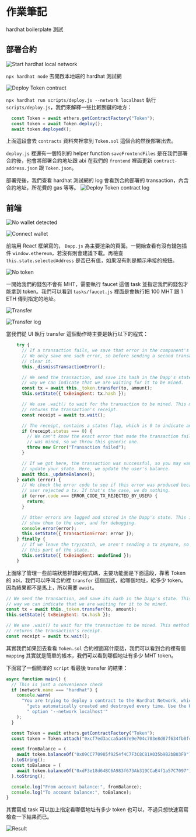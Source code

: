# 作業筆記

hardhat boilerplate 測試

## 部署合約

![Start hardhat local network](screenshots/start-local-network.png)

`npx hardhat node` 去開啟本地端的 hardhat 測試網

![Deploy Token contract](screenshots/deploy.png)

`npx hardhat run scripts/deploy.js --network localhost` 執行 `scripts/deploy.js`，我們來解釋一些比較關鍵的地方：

```javascript
  const Token = await ethers.getContractFactory("Token");
  const token = await Token.deploy();
  await token.deployed();
```
上面這段會去 `contracts` 資料夾裡拿到 `Token.sol` 這個合約然後部署出去。

`deploy.js` 裡還有一個特別的 helper function `saveFrontendFiles` 是在我們部署合約後，他會將部署合約地址跟 abi 在我們的 `frontend` 裡面更新 `contract-address.json` 跟 `Token.json`。

部署完後，我們查看 hardhat 測試網的 log 會看到合約部署的 transaction，內含合約地址，所花費的 gas 等等。
![Deploy Token contract log](screenshots/deploy-log.png)

## 前端

![No wallet detected](screenshots/no-wallet-ui.png)

![Connect wallet](screenshots/connect-wallet-ui.png)

前端用 React 框架寫的， `Dapp.js` 為主要渲染的頁面。一開始查看有沒有錢包插件 `window.ethereum`，若沒有則會建議下載。再檢查 `this.state.selectedAddress` 是否已有值，如果沒有則是顯示串接的按鈕。

![No token](screenshots/no-token-ui.png)

一開始我們的錢包不會有 MHT，需要執行 faucet 這個 task 並指定我們的錢包才能拿到 token。我們可以看到 `tasks/faucet.js` 裡面是會執行把 100 MHT 跟 1 ETH 傳到指定的地址。

![Transfer](screenshots/transfer-ui.png)

![Transfer log](screenshots/transfer-log.png)

當我們從 UI 執行 transfer 這個動作時主要是執行以下的程式：

```javascript
    try {
      // If a transaction fails, we save that error in the component's state.
      // We only save one such error, so before sending a second transaction, we
      // clear it.
      this._dismissTransactionError();

      // We send the transaction, and save its hash in the Dapp's state. This
      // way we can indicate that we are waiting for it to be mined.
      const tx = await this._token.transfer(to, amount);
      this.setState({ txBeingSent: tx.hash });

      // We use .wait() to wait for the transaction to be mined. This method
      // returns the transaction's receipt.
      const receipt = await tx.wait();

      // The receipt, contains a status flag, which is 0 to indicate an error.
      if (receipt.status === 0) {
        // We can't know the exact error that made the transaction fail when it
        // was mined, so we throw this generic one.
        throw new Error("Transaction failed");
      }

      // If we got here, the transaction was successful, so you may want to
      // update your state. Here, we update the user's balance.
      await this._updateBalance();
    } catch (error) {
      // We check the error code to see if this error was produced because the
      // user rejected a tx. If that's the case, we do nothing.
      if (error.code === ERROR_CODE_TX_REJECTED_BY_USER) {
        return;
      }

      // Other errors are logged and stored in the Dapp's state. This is used to
      // show them to the user, and for debugging.
      console.error(error);
      this.setState({ transactionError: error });
    } finally {
      // If we leave the try/catch, we aren't sending a tx anymore, so we clear
      // this part of the state.
      this.setState({ txBeingSent: undefined });
    }
```

上面除了管理一些前端狀態抓錯的程式碼，主要功能面是下面這段，靠著 Token 的 abi，我們可以呼叫合約裡 `transfer` 這個函式，給哪個地址，給多少 token。因為結果都不是馬上，所以需要 `await`。

```javascript
// We send the transaction, and save its hash in the Dapp's state. This
// way we can indicate that we are waiting for it to be mined.
const tx = await this._token.transfer(to, amount);
this.setState({ txBeingSent: tx.hash });

// We use .wait() to wait for the transaction to be mined. This method
// returns the transaction's receipt.
const receipt = await tx.wait();
```

其實我們如果回去看看 `Token.sol` 合約裡面寫什麼話，我們可以看到合約裡有個 `mapping` 其實就是簡單的帳本，我們可以看到哪個地址有多少 MHT token。

下面寫了一個簡單的 `script` 看最後 transfer 的結果：

```javascript
async function main() {
  // This is just a convenience check
  if (network.name === "hardhat") {
    console.warn(
      "You are trying to deploy a contract to the Hardhat Network, which" +
        "gets automatically created and destroyed every time. Use the Hardhat" +
        " option '--network localhost'"
    );
  }

  const Token = await ethers.getContractFactory("Token");
  const token = Token.attach("0xcf7ed3acca5a467e9e704c703e8d87f634fb0fc9");

  const fromBalance = (
    await token.balanceOf("0x09CC770985f9254f4C7F3C8C81A035b9B2bB03F9")
  ).toString();
  const toBalance = (
    await token.balanceOf("0xdF3e18d64BC6A983f673Ab319CCaE4f1a57C7097")
  ).toString();

  console.log("From account balance:", fromBalance);
  console.log("To account balance:", toBalance);
}
```

其實寫成 task 可以加上指定看哪個地址有多少 token 也可以，不過只想快速寫寫檢查一下結果而已。

![Result](screenshots/result.png)
